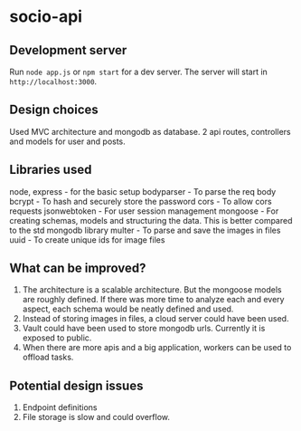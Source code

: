 # socio-api

## Development server

Run `node app.js` or `npm start` for a dev server. The server will start in `http://localhost:3000`.

## Design choices

Used MVC architecture and mongodb as database.
2 api routes, controllers and models for user and posts.

## Libraries used
node, express - for the basic setup
bodyparser - To parse the req body
bcrypt - To hash and securely store the password
cors - To allow cors requests
jsonwebtoken - For user session management
mongoose - For creating schemas, models and structuring the data. This is better compared to the std mongodb library
multer - To parse and save the images in files
uuid - To create unique ids for image files

## What can be improved?
1. The architecture is a scalable architecture. But the mongoose models are roughly defined. If there was more time to analyze each and every aspect, each schema would be neatly defined and used.
2. Instead of storing images in files, a cloud server could have been used.
3. Vault could have been used to store mongodb urls. Currently it is exposed to public.
4. When there are more apis and a big application, workers can be used to offload tasks.

## Potential design issues
1. Endpoint definitions
2. File storage is slow and could overflow.
